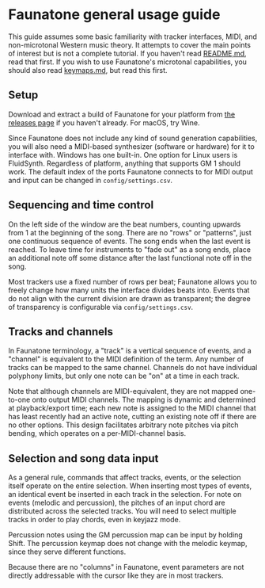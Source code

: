 # Faunatone general usage guide

This guide assumes some basic familiarity with tracker interfaces, MIDI, and
non-microtonal Western music theory. It attempts to cover the main points of
interest but is not a complete tutorial. If you haven't read
[README,md](https://github.com/jangler/faunatone/blob/master/README.md), read
that first. If you wish to use Faunatone's microtonal capabilities, you should
also read 
[keymaps.md](https://github.com/jangler/faunatone/blob/master/docs/keymaps.md),
but read this first.

## Setup

Download and extract a build of Faunatone for your platform from
[the releases page](https://github.com/jangler/faunatone/releases) if you
haven't already. For macOS, try Wine.

Since Faunatone does not include any kind of sound generation capabilities, you
will also need a MIDI-based synthesizer (software or hardware) for it to
interface with. Windows has one built-in. One option for Linux users is
FluidSynth. Regardless of platform, anything that supports GM 1 should work.
The default index of the ports Faunatone connects to for MIDI output and input
can be changed in `config/settings.csv`.

## Sequencing and time control

On the left side of the window are the beat numbers, counting upwards from 1 at
the beginning of the song. There are no "rows" or "patterns", just one
continuous sequence of events. The song ends when the last event is reached. To
leave time for instruments to "fade out" as a song ends, place an additional
note off some distance after the last functional note off in the song.

Most trackers use a fixed number of rows per beat; Faunatone allows you to
freely change how many units the interface divides beats into. Events that do
not align with the current division are drawn as transparent; the degree of
transparency is configurable via `config/settings.csv`.

## Tracks and channels

In Faunatone terminology, a "track" is a vertical sequence of events, and a
"channel" is equivalent to the MIDI definition of the term. Any number of
tracks can be mapped to the same channel. Channels do not have individual
polyphony limits, but only one note can be "on" at a time in each track.

Note that although channels are MIDI-equivalent, they are not mapped one-to-one
onto output MIDI channels. The mapping is dynamic and determined at
playback/export time; each new note is assigned to the MIDI channel that has
least recently had an active note, cutting an existing note off if there are no
other options. This design facilitates arbitrary note pitches via pitch
bending, which operates on a per-MIDI-channel basis.

## Selection and song data input

As a general rule, commands that affect tracks, events, or the selection itself
operate on the entire selection. When inserting most types of events, an
identical event be inserted in each track in the selection. For note on events
(melodic and percussion), the pitches of an input chord are distributed across
the selected tracks. You will need to select multiple tracks in order to play
chords, even in keyjazz mode.

Percussion notes using the GM percussion map can be input by holding Shift. The
percussion keymap does not change with the melodic keymap, since they serve
different functions.

Because there are no "columns" in Faunatone, event parameters are not directly
addressable with the cursor like they are in most trackers.
